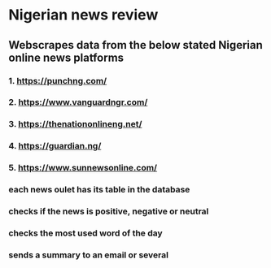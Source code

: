 # Nigerian news review

## Webscrapes data from the below stated Nigerian online news platforms

### 1. https://punchng.com/

### 2. https://www.vanguardngr.com/

### 3. https://thenationonlineng.net/

### 4. https://guardian.ng/

### 5. https://www.sunnewsonline.com/


### each news oulet has its table in the database
### checks if the news is positive, negative or neutral 
### checks the most used word of the day
### sends a summary to an email or several
